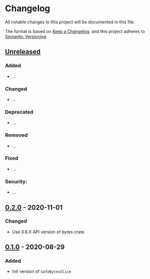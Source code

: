 # Changelog
All notable changes to this project will be documented in this file.

The format is based on [Keep a Changelog](https://keepachangelog.com/en/1.0.0/),
and this project adheres to [Semantic Versioning](https://semver.org/spec/v2.0.0.html).

## [Unreleased]
### Added
- ...
### Changed
- ...
### Deprecated
- ...
### Removed
- ...
### Fixed
- ...
### Security:
- ...

## [0.2.0] - 2020-11-01
### Changed
- Use 0.6.X API version of bytes crate

## [0.1.0] - 2020-08-29
### Added
- Init version of `SafeBytesSlice`

[Unreleased]: https://github.com/xoac/static-bytes/compare/v0.2.0...HEAD
[0.2.0]: https://github.com/xoac/static-bytes/releases/tag/v0.2.0
[0.1.0]: https://github.com/xoac/static-bytes/releases/tag/v0.1.0


